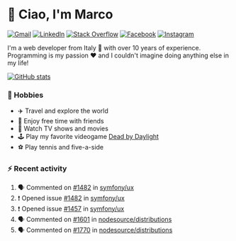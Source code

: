 # 👋 Ciao, I'm Marco

[![Gmail](https://img.shields.io/badge/Gmail-%23BB001B?style=flat-square&logo=gmail&logoColor=white)](mailto:gremo1982@gmail.com)
[![LinkedIn](https://img.shields.io/badge/LinkedIn-%230e76a8?style=flat-square&logo=linkedin)](https://www.linkedin.com/in/marco-polichetti)
[![Stack Overflow](https://img.shields.io/stackexchange/stackoverflow/r/220180?style=flat&logo=stackoverflow&label=Stack%20Overflow&color=%23F47F24)](https://stackoverflow.com/users/220180)
[![Facebook](https://img.shields.io/badge/-Facebook-%234267B2?style=flat-square&logo=facebook&logoColor=white)](https://www.facebook.com/marco.poliketti)
[![Instagram](https://img.shields.io/badge/-Instagram-%23C13584?style=flat-square&logo=instagram&logoColor=white)](https://www.instagram.com/marco.gremo)

I'm a web developer from Italy 🍕 with over 10 years of experience. Programming is my passion ❤️ and I couldn't imagine doing anything else in my life!

[![GitHub stats](https://github-readme-stats.vercel.app/api?username=gremo&show_icons=true&rank_icon=github&theme=transparent)](https://github.com/anuraghazra/github-readme-stats)

### 📅 Hobbies

- ✈️ Travel and explore the world
- 🍻 Enjoy free time with friends
- 🎥 Watch TV shows and movies
- 🕹️ Play my favorite videogame [Dead by Daylight](https://deadbydaylight.com)
- ⚽ Play tennis and five-a-side

### ⚡ Recent activity

<!--START_SECTION:activity-->
1. 🗣 Commented on [#1482](https://github.com/symfony/ux/issues/1482#issuecomment-1935628951) in [symfony/ux](https://github.com/symfony/ux)
2. ❗ Opened issue [#1482](https://github.com/symfony/ux/issues/1482) in [symfony/ux](https://github.com/symfony/ux)
3. ❗ Opened issue [#1457](https://github.com/symfony/ux/issues/1457) in [symfony/ux](https://github.com/symfony/ux)
4. 🗣 Commented on [#1601](https://github.com/nodesource/distributions/issues/1601#issuecomment-1906858968) in [nodesource/distributions](https://github.com/nodesource/distributions)
5. 🗣 Commented on [#1770](https://github.com/nodesource/distributions/issues/1770#issuecomment-1906558044) in [nodesource/distributions](https://github.com/nodesource/distributions)
<!--END_SECTION:activity-->
